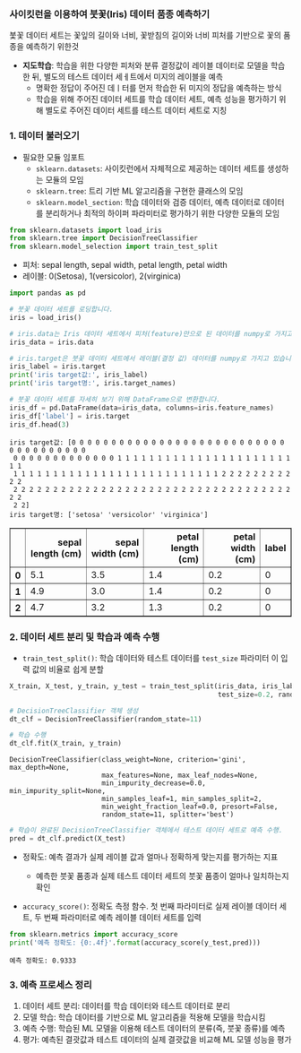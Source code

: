 
### 사이킷런을 이용하여 붓꽃(Iris) 데이터 품종 예측하기

붗꽃 데이터 세트는 꽃잎의 길이와 너비, 꽃받침의 길이와 너비 피처를 기반으로 꽃의 품종을 예측하기 위한것

* **지도학습**: 학습을 위한 다양한 피처와 분류 결정값이 레이블 데이터로 모델을 학습한 뒤, 별도의 테스트 데이터 세ㅔ트에서 미지의 레이블을 예측
    * 명확한 정답이 주어진 데ㅣ터를 먼저 학습한 뒤 미지의 정답을 예측하는 방식
    * 학습을 위해 주어진 데이터 세트를 학습 데이터 세트, 예측 성능을 평가하기 위해 별도로 주어진 데이터 세트를 테스트 데이터 세트로 지칭

### 1. 데이터 불러오기

* 필요한 모듈 임포트
    * `sklearn.datasets`: 사이킷런에서 자체적으로 제공하는 데이터 세트를 생성하는 모듈의 모임
    * `sklearn.tree`: 트리 기반 ML 알고리즘을 구현한 클래스의 모임
    * `sklearn.model_section`: 학습 데이터와 검증 데이터, 예측 데이터로 데이터를 분리하거나 최적의 하이퍼 파라미터로 평가하기 위한 다양한 모듈의 모임


```python
from sklearn.datasets import load_iris
from sklearn.tree import DecisionTreeClassifier
from sklearn.model_selection import train_test_split
```

* 피처: sepal length, sepal width, petal length, petal width
* 레이블: 0(Setosa), 1(versicolor), 2(virginica)


```python
import pandas as pd

# 붓꽃 데이터 세트를 로딩합니다. 
iris = load_iris()

# iris.data는 Iris 데이터 세트에서 피처(feature)만으로 된 데이터를 numpy로 가지고 있습니다. 
iris_data = iris.data

# iris.target은 붓꽃 데이터 세트에서 레이블(결정 값) 데이터를 numpy로 가지고 있습니다. 
iris_label = iris.target
print('iris target값:', iris_label)
print('iris target명:', iris.target_names)

# 붓꽃 데이터 세트를 자세히 보기 위해 DataFrame으로 변환합니다. 
iris_df = pd.DataFrame(data=iris_data, columns=iris.feature_names)
iris_df['label'] = iris.target
iris_df.head(3)
```

    iris target값: [0 0 0 0 0 0 0 0 0 0 0 0 0 0 0 0 0 0 0 0 0 0 0 0 0 0 0 0 0 0 0 0 0 0 0 0 0
     0 0 0 0 0 0 0 0 0 0 0 0 0 1 1 1 1 1 1 1 1 1 1 1 1 1 1 1 1 1 1 1 1 1 1 1 1
     1 1 1 1 1 1 1 1 1 1 1 1 1 1 1 1 1 1 1 1 1 1 1 1 1 1 2 2 2 2 2 2 2 2 2 2 2
     2 2 2 2 2 2 2 2 2 2 2 2 2 2 2 2 2 2 2 2 2 2 2 2 2 2 2 2 2 2 2 2 2 2 2 2 2
     2 2]
    iris target명: ['setosa' 'versicolor' 'virginica']
    




<div>
<style scoped>
    .dataframe tbody tr th:only-of-type {
        vertical-align: middle;
    }

    .dataframe tbody tr th {
        vertical-align: top;
    }

    .dataframe thead th {
        text-align: right;
    }
</style>
<table border="1" class="dataframe">
  <thead>
    <tr style="text-align: right;">
      <th></th>
      <th>sepal length (cm)</th>
      <th>sepal width (cm)</th>
      <th>petal length (cm)</th>
      <th>petal width (cm)</th>
      <th>label</th>
    </tr>
  </thead>
  <tbody>
    <tr>
      <th>0</th>
      <td>5.1</td>
      <td>3.5</td>
      <td>1.4</td>
      <td>0.2</td>
      <td>0</td>
    </tr>
    <tr>
      <th>1</th>
      <td>4.9</td>
      <td>3.0</td>
      <td>1.4</td>
      <td>0.2</td>
      <td>0</td>
    </tr>
    <tr>
      <th>2</th>
      <td>4.7</td>
      <td>3.2</td>
      <td>1.3</td>
      <td>0.2</td>
      <td>0</td>
    </tr>
  </tbody>
</table>
</div>



### 2. 데이터 세트 분리 및 학습과 예측 수행

* `train_test_split()`: 학습 데이터와 테스트 데이터를 `test_size` 파라미터 이 입력 값의 비율로 쉽게 분할


```python
X_train, X_test, y_train, y_test = train_test_split(iris_data, iris_label, # iris_data: 피처 데이터 세트, iris_label: 레이블 데이터 세트
                                                    test_size=0.2, random_state=11)
```


```python
# DecisionTreeClassifier 객체 생성 
dt_clf = DecisionTreeClassifier(random_state=11)

# 학습 수행 
dt_clf.fit(X_train, y_train)
```




    DecisionTreeClassifier(class_weight=None, criterion='gini', max_depth=None,
                           max_features=None, max_leaf_nodes=None,
                           min_impurity_decrease=0.0, min_impurity_split=None,
                           min_samples_leaf=1, min_samples_split=2,
                           min_weight_fraction_leaf=0.0, presort=False,
                           random_state=11, splitter='best')




```python
# 학습이 완료된 DecisionTreeClassifier 객체에서 테스트 데이터 세트로 예측 수행. 
pred = dt_clf.predict(X_test)
```

* 정확도: 예측 결과가 실제 레이블 값과 얼마나 정확하게 맞는지를 평가하는 지표
    * 예측한 붓꽃 품종과 실제 테스트 데이터 세트의 붓꽃 품종이 얼마나 일치하는지 확인

* `accuracy_score()`: 정확도 측정 함수. 첫 번째 파라미터로 실제 레이블 데이터 세트, 두 번째 파라미터로 예측 레이블 데이터 세트를 입력


```python
from sklearn.metrics import accuracy_score
print('예측 정확도: {0:.4f}'.format(accuracy_score(y_test,pred)))
```

    예측 정확도: 0.9333
    

### 3. 예측 프로세스 정리
1. 데이터 세트 분리: 데이터를 학습 데이터와 테스트 데이터로 분리
2. 모델 학습: 학습 데이터를 기반으로 ML 알고리즘을 적용해 모델을 학습시킴
3. 예측 수행: 학습된 ML 모델을 이용해 테스트 데이터의 분류(즉, 붓꽃 종류)를 예측
4. 평가: 예측된 결괏값과 테스트 데이터의 실제 결괏값을 비교해 ML 모델 성능을 평가


```python

```
